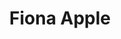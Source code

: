 ---
title: "Fiona Apple"
summary: "American singer-songwriter and pianist, born September 13, 1977 in New York City, New York."
image: "fiona-apple.jpg"
---